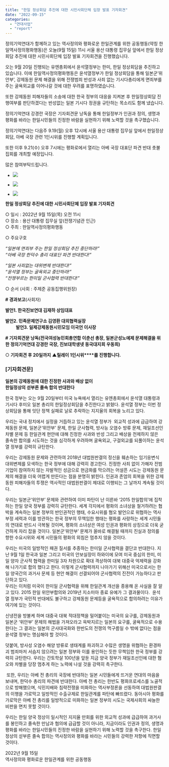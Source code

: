 ```yaml
---
title: "한일 정상회담 추진에 대한 시민사회단체 입장 발표 기자회견"
date: "2022-09-15"
categories: 
  - "연대사업"
  - "report"
---
```


정의기억연대가 함께하고 있는 역사정의와 평화로운 한일관계를 위한 공동행동(약칭 한일역사정의평화행동)은 오늘(9월 15일) 11시 서울 용산 대통령 집무실 앞에서 한일 정상회담 추진에 대한 시민사회단체 입장 발표 기자회견을 진행했습니다.

오는 9월 20일 진행되는 유엔총회에서 윤석열정부는 한미, 한일 정상회담을 추진하고 있습니다. 이에 한일역사정의평화행동은 윤석열정부가 한일 정상회담을 통해 일본군’위안부’, 강제동원 문제 해결을 위해 전쟁범죄 반성과 사죄 없는 기시다총리에게 면죄부를 주는 굴욕외교를 이어나갈 것에 대한 우려를 표명하였습니다.

또한 강제동원 피해자들의 소송에 대한 한국 정부의 대응을 지켜본 후 한일정상회담 진행여부를 판단하겠다는 반성없는 일본 기시다 정권을 규탄하는 목소리도 함께 냈습니다.

정의기억연대 강경란 국장은 기자회견문 낭독을 통해 한일정부가 인권과 정의, 생명과 평화를 바라는 한일시민들의 진정한 바람을 실현하기 위해 노력할 것을 촉구했습니다.

정의기억연대는 다음주 9.19(월) 오후 12시에 서울 용산 대통령 집무실 앞에서 한일정상회담, 아베 국장 관련 1인시위를 진행할 계획입니다.

또한 이후 9.21(수) 오후 7시에는 평화로에서 열리는 아베 국장 대표단 파견 반대 촛불집회를 개최할 예정입니다.

많은 참여부탁드립니다.

- ![](https://r2.womenandwar.net/2022/09/IMG_2819-1024x682.jpg)
    
- ![](https://r2.womenandwar.net/2022/09/hhh-1024x586.jpg)
    
- ![](https://r2.womenandwar.net/2022/09/IMG_2846-1024x682.jpg)
    

**한일 정상회담 추진에 대한** **시민사회단체 입장 발표 기자회견**

○ 일시 : 2022년 9월 15일(목) 오전 11시  
○ 장소 : 용산 대통령 집무실 앞(전쟁기념관 인근)  
○ 주최 : 한일역사정의평화행동

○ 주요구호

_“일본에 면죄부 주는 한일 정상회담 추진 중단하라!”  
“아베 국장 한덕수 총리 대표단 파견 반대한다!”_

_“일본 사죄없는 대위변제 반대한다!”  
“윤석열 정부는 굴욕외교 중단하라!”  
“전쟁부르는 한미일 군사협력 반대한다!”_

○ 순서 (사회 : 주제준 공동집행위원장)

**\# 경과보고**(사회자)

**발언1. 한국진보연대 김재하 상임대표**

**발언2. 민족문제연구소 김영환 대외협력실장  
          발언3. 일제강제동원시민모임 이국언 이사장**

**\# 기자회견문 낭독(전국여성농민회총연합 이춘선 총장, 일본군성노예제 문제해결을 위한 정의기억연대 강경란 국장, 진보대학생넷 동국대지회 우동희)**

○ **기자회견 후 20일까지** **▲릴레이 1인시위****를 진행합니다.**

### \[기자회견문\]

**일본의 강제동원에 대한 진정한 사과와 배상 없이**  
**한일정상의 섣부른 졸속 합의 반대한다**

한국 정부는 오는 9월 20일부터 미국 뉴욕에서 열리는 유엔총회에서 윤석열 대통령과 기시다 후미오 일본 총리의 한일정상회담을 추진한다고 밝혔다. 윤석열 정부는 이번 정상회담을 통해 잇단 정책 실패로 날로 추락하는 지지율의 회복을 노리고 있다.

우리는 국내 정치에서 실정을 거듭하고 있는 윤석열 정부가  외교적 성과에 급급하여 강제동원 문제, 일본군‘위안부’ 문제, 한일 군사협력, 방사능 오염수 방류 문제, 재일조선인 차별 문제 등 한일관계 현안에 대해 진정한 사과와 반성 그리고 배상을 전제하지 않은  졸속한 합의를 시도하는 것을 심각하게 우려하며 굴욕외교, 구걸외교를 되풀이하는 윤석열 정부를 강력히 규탄한다.

우리는 강제동원 문제와 관련하여 2018년 대법원판결의 정신을 훼손하는 임기응변식 대위변제를 모색하는 한국 정부에 대해 강력히 경고한다. 진정한 사죄 없이 가해자 전범 기업이 참여하지 않는 자발적인 성금으로 현금화를 막으려는 어설픈 시도는 강제동원 문제의 해결을 더욱 어렵게 만든다는 점을 분명히 밝힌다. 인권과 존엄의 회복을 위한 강제동원 피해자들의 투쟁은 역사적인 대법원판결이 제대로 이행되는 그 날까지 계속될 것이다.

우리는 일본군‘위안부’ 문제와 관련하여 이미 파탄이 난 이른바 ‘2015 한일합의’에 집착하는 한일 양국 정부를 강력히 규탄한다. 세계 각지에서 평화의 소녀상을 철거하려는 협박을 계속하는 일본 정부의 반인권적인 행태, 수요시위를 혐오 발언으로 위협하는 역사부정 세력과 이를 방관하는 한국 정부의 무책임한 행태는 평화를 사랑하는 세계 시민들의 연대로 반드시 극복될 것이며, 평화의 소녀상은 여성 인권과 평화의 상징으로 더욱 굳건하게 자리 잡을 것이다. 일본군‘위안부’ 문제가 올바로 해결될 때까지 진실과 정의를 향한 수요시위와 세계 시민들의 평화의 외침은 멈추지 않을 것이다.

우리는 미국의 일방적인 패권 질서를 추종하는 한미일 군사협력을 결단코 반대한다. 지난 9월 1일 한국과 일본 그리고 미국의 안보실장이 하와이에 모여 미국 중심의 한미, 미일 양자 군사적 협력을 한미일 3자 차원으로 확대 격상하여 대북 대중국 억제력을 강화해 나가기로 합의 했다고 한다. 이렇게 군사협력까지 나아가기 위해선 미국으로서는 한일 양국간의 과거사 문제 등 현안 해결이 선결되어야 군사협력의 진전이 가능하다고 판단하고 있다.  
우리는 이처럼 미국이 한미일 군사협력을 위해 한일관계 개선을 종용해 온 사실을 잘 알고 있다. 2015 한일 위안부합의와 2019년 지소미아 종료 유예가 그 결과물이다.  윤석열 정부가 국민적 반대에도 불구하고 강제동원 문제등을 굴욕적으로 합의하려는 이유가 여기에 있는 것이다.

신냉전을 방불케 하며 대중국 대북 적대정책을 밀어붙이는 미국의 요구를, 강제동원과 일본군 ‘위안부’ 문제의 해법을 가져오라고 윽박지르는 일본의 요구를, 굴욕적으로 수용한다는 그 결과는 일본의 군사대국화와 한반도의 전쟁의 먹구름일 수 밖에 없다는 점을 윤석열 정부는 명심해야 할 것이다.

덧붙여, 방사성 오염수 해양 방류로 생태계를 파괴하고 수많은 생명을 위협하는 환경파괴 범죄마저 서슴지 않으려는 일본 정부와 이를 용인하는 듯한 무책임한 한국 정부를 강력히 규탄한다. 우리는 간토학살 100년을 앞둔 지금 양국 정부가 재일조선인에 대한 혐오와 차별을 당장 멈추게 하는 노력에 나설 것을 강력히 촉구한다.

 또한, 우리는 아베 전 총리의 국장에 반대하는 일본 시민들에게 뜨거운 연대의 마음을 보내며, 한덕수 총리의 파견에 반대한다. 아베 전 총리는 한반도 평화프로세스를 노골적으로 방해했으며, 식민지배와 침략전쟁을 미화하는 역사부정론을 선동하여 대법원판결의 이행을 가로막고 일방적인 수출규제로 한일관계를 파탄에 빠뜨렸다. 동아시아 평화를 가로막은 아베 전 총리를 일방적으로 미화하는 일본 정부의 시도는 국제사회의 싸늘한 비판을 면치 못할 것이다.

우리는 한일 양국 정상이 일시적인 지지율 만회를 위한 외교적 성과에 급급하여 과거사를 봉인하고 졸속한 만남과 협의에 급급할 것이 아니라, 지금이라도 인권과 정의, 생명과 평화를 바라는 한일시민들의 진정한 바람을 실현하기 위해 노력할 것을 촉구한다. 한일정상의 섣부른 졸속 합의는 역사정의와 평화를 바라는 시민들의 강력한 저항에 직면할 것이다.

2022년 9월 15일  
역사정의와 평화로운 한일관계를 위한 공동행동
